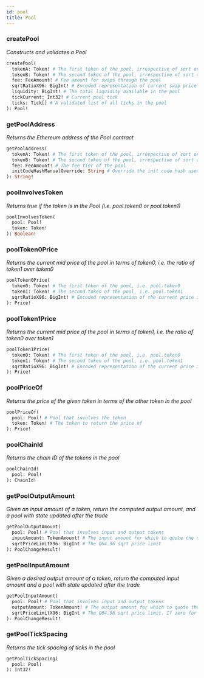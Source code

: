 ```yaml
---
id: pool
title: Pool
---
```


### createPool

_Constructs and validates a Pool_

```graphql
createPool(
  tokenA: Token! # The first token of the pool, irrespective of sort order
  tokenB: Token! # The second token of the pool, irrespective of sort order
  fee: FeeAmount! # Fee amount for swaps through the pool
  sqrtRatioX96: BigInt! # Encoded representation of current swap price
  liquidity: BigInt! # The total liquidity available in the pool
  tickCurrent: Int32! # Current pool tick
  ticks: Tick[] # A validated list of all ticks in the pool
): Pool!
```

### getPoolAddress

_Returns the Ethereum address of the Pool contract_

```graphql
getPoolAddress(
  tokenA: Token! # The first token of the pool, irrespective of sort order
  tokenB: Token! # The second token of the pool, irrespective of sort order
  fee: FeeAmount! # The fee tier of the pool
  initCodeHashManualOverride: String # Override the init code hash used to compute the pool address if necessary
): String!
```

### poolInvolvesToken

_Returns true if the token is in the Pool (i.e. pool.token0 or pool.token1)_

```graphql
poolInvolvesToken(
  pool: Pool! 
  token: Token! 
): Boolean!
```

### poolToken0Price

_Returns the current mid price of the pool in terms of token0, i.e. the ratio of token1 over token0_

```graphql
poolToken0Price(
  token0: Token! # The first token of the pool, i.e. pool.token0
  token1: Token! # The second token of the pool, i.e. pool.token1
  sqrtRatioX96: BigInt! # Encoded representation of the current price in the pool, i.e. pool.sqrtRatioX96
): Price!
```

### poolToken1Price

_Returns the current mid price of the pool in terms of token1, i.e. the ratio of token0 over token1_

```graphql
poolToken1Price(
  token0: Token! # The first token of the pool, i.e. pool.token0
  token1: Token! # The second token of the pool, i.e. pool.token1
  sqrtRatioX96: BigInt! # Encoded representation of the current price in the pool, i.e. pool.sqrtRatioX96
): Price!
```

### poolPriceOf

_Returns the price of the given token in terms of the other token in the pool_

```graphql
poolPriceOf(
  pool: Pool! # Pool that involves the token
  token: Token! # The token to return the price of
): Price!
```

### poolChainId

_Returns the chain ID of the tokens in the pool_

```graphql
poolChainId(
  pool: Pool! 
): ChainId!
```

### getPoolOutputAmount

_Given an input amount of a token, return the computed output amount, and a pool with state updated after the trade_

```graphql
getPoolOutputAmount(
  pool: Pool! # Pool that involves input and output tokens
  inputAmount: TokenAmount! # The input amount for which to quote the output amount
  sqrtPriceLimitX96: BigInt # The Q64.96 sqrt price limit
): PoolChangeResult!
```

### getPoolInputAmount

_Given a desired output amount of a token, return the computed input amount and a pool with state updated after the trade_

```graphql
getPoolInputAmount(
  pool: Pool! # Pool that involves input and output tokens
  outputAmount: TokenAmount! # The output amount for which to quote the input amount
  sqrtPriceLimitX96: BigInt # The Q64.96 sqrt price limit. If zero for one, the price cannot be less than this value after the swap. If one for zero, the price cannot be greater than this value after the swap.
): PoolChangeResult!
```

### getPoolTickSpacing

_Returns the tick spacing of ticks in the pool_

```graphql
getPoolTickSpacing(
  pool: Pool! 
): Int32!
```